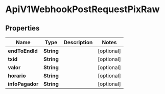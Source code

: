 

# ApiV1WebhookPostRequestPixRaw


## Properties

| Name | Type | Description | Notes |
|------------ | ------------- | ------------- | -------------|
|**endToEndId** | **String** |  |  [optional] |
|**txid** | **String** |  |  [optional] |
|**valor** | **String** |  |  [optional] |
|**horario** | **String** |  |  [optional] |
|**infoPagador** | **String** |  |  [optional] |




